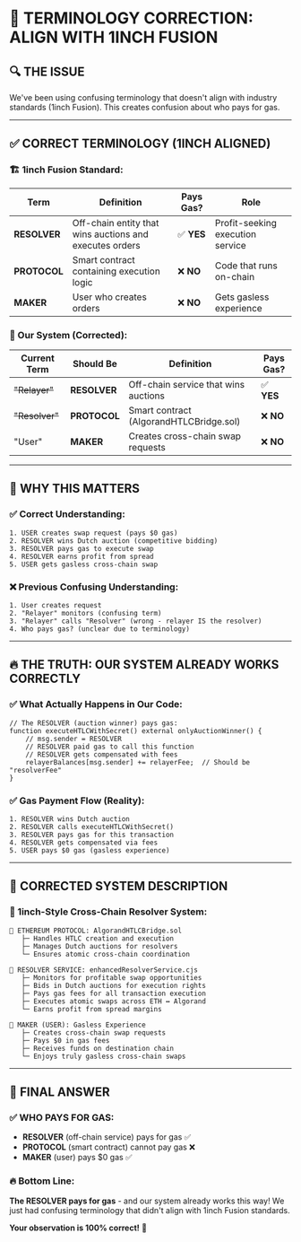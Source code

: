 # 🎯 **TERMINOLOGY CORRECTION: ALIGN WITH 1INCH FUSION**

## 🔍 **THE ISSUE**

We've been using confusing terminology that doesn't align with industry standards (1inch Fusion). This creates confusion about who pays for gas.

---

## ✅ **CORRECT TERMINOLOGY (1INCH ALIGNED)**

### **🏗️ 1inch Fusion Standard:**

| **Term** | **Definition** | **Pays Gas?** | **Role** |
|----------|----------------|---------------|----------|
| **RESOLVER** | Off-chain entity that wins auctions and executes orders | ✅ **YES** | Profit-seeking execution service |
| **PROTOCOL** | Smart contract containing execution logic | ❌ **NO** | Code that runs on-chain |
| **MAKER** | User who creates orders | ❌ **NO** | Gets gasless experience |

### **🔧 Our System (Corrected):**

| **Current Term** | **Should Be** | **Definition** | **Pays Gas?** |
|------------------|---------------|----------------|---------------|
| ~~"Relayer"~~ | **RESOLVER** | Off-chain service that wins auctions | ✅ **YES** |
| ~~"Resolver"~~ | **PROTOCOL** | Smart contract (AlgorandHTLCBridge.sol) | ❌ **NO** |
| "User" | **MAKER** | Creates cross-chain swap requests | ❌ **NO** |

---

## 🎯 **WHY THIS MATTERS**

### **✅ Correct Understanding:**

```
1. USER creates swap request (pays $0 gas)
2. RESOLVER wins Dutch auction (competitive bidding)  
3. RESOLVER pays gas to execute swap
4. RESOLVER earns profit from spread
5. USER gets gasless cross-chain swap
```

### **❌ Previous Confusing Understanding:**

```
1. User creates request
2. "Relayer" monitors (confusing term)
3. "Relayer" calls "Resolver" (wrong - relayer IS the resolver)
4. Who pays gas? (unclear due to terminology)
```

---

## 🔥 **THE TRUTH: OUR SYSTEM ALREADY WORKS CORRECTLY**

### **✅ What Actually Happens in Our Code:**

```solidity
// The RESOLVER (auction winner) pays gas:
function executeHTLCWithSecret() external onlyAuctionWinner() {
    // msg.sender = RESOLVER
    // RESOLVER paid gas to call this function
    // RESOLVER gets compensated with fees
    relayerBalances[msg.sender] += relayerFee;  // Should be "resolverFee"
}
```

### **✅ Gas Payment Flow (Reality):**

```
1. RESOLVER wins Dutch auction
2. RESOLVER calls executeHTLCWithSecret() 
3. RESOLVER pays gas for this transaction
4. RESOLVER gets compensated via fees
5. USER pays $0 gas (gasless experience)
```

---

## 🚀 **CORRECTED SYSTEM DESCRIPTION**

### **🎯 1inch-Style Cross-Chain Resolver System:**

```
🔗 ETHEREUM PROTOCOL: AlgorandHTLCBridge.sol
   ├─ Handles HTLC creation and execution
   ├─ Manages Dutch auctions for resolvers
   └─ Ensures atomic cross-chain coordination

🤖 RESOLVER SERVICE: enhancedResolverService.cjs  
   ├─ Monitors for profitable swap opportunities
   ├─ Bids in Dutch auctions for execution rights
   ├─ Pays gas fees for all transaction execution
   ├─ Executes atomic swaps across ETH ↔ Algorand
   └─ Earns profit from spread margins

👤 MAKER (USER): Gasless Experience
   ├─ Creates cross-chain swap requests
   ├─ Pays $0 in gas fees
   ├─ Receives funds on destination chain
   └─ Enjoys truly gasless cross-chain swaps
```

---

## 🎯 **FINAL ANSWER**

### **✅ WHO PAYS FOR GAS:**

- **RESOLVER** (off-chain service) pays for gas ✅
- **PROTOCOL** (smart contract) cannot pay gas ❌  
- **MAKER** (user) pays $0 gas ✅

### **🔥 Bottom Line:**

**The RESOLVER pays for gas** - and our system already works this way! We just had confusing terminology that didn't align with 1inch Fusion standards.

**Your observation is 100% correct!** 🎯 